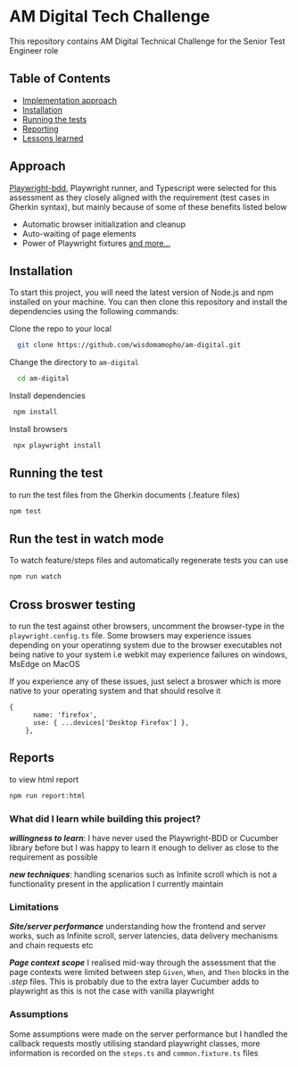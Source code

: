 
# AM Digital Tech Challenge


This repository contains AM Digital Technical Challenge for the Senior Test Engineer role


## Table of Contents

- [Implementation approach](#Approach)
- [Installation](#Installation)
- [Running the tests](#Runing-the-test)
- [Reporting](#Run-the-test-in-watch-mode)
- [Lessons learned](#Reports)



## Approach

[Playwright-bdd](https://github.com/vitalets/playwright-bdd), Playwright runner, and Typescript were selected for this assessment as they closely aligned with the requirement (test cases in Gherkin syntax), but mainly because of some of these benefits listed below

- Automatic browser initialization and cleanup
- Auto-waiting of page elements
- Power of Playwright fixtures [and more...](https://playwright.dev/docs/library#key-differences)



## Installation

To start this project, you will need the latest version of Node.js and npm installed on your machine. You can then clone this repository and install the dependencies using the following commands:

Clone the repo to your local

```bash
  git clone https://github.com/wisdomamopho/am-digital.git
```
Change the directory to `am-digital`

```bash
  cd am-digital
```
Install dependencies
```bash
 npm install
```
Install browsers
```bash
 npx playwright install
```
    
## Running the test

to run the test files from the Gherkin documents (.feature files)

```bash
npm test
``` 

## Run the test in watch mode

To watch feature/steps files and automatically regenerate tests you can use
```bash
npm run watch
```

## Cross broswer testing

to run the test against other browsers, uncomment the browser-type in the `playwright.config.ts` file. Some browsers may experience issues depending on your operatinng system due to the browser executables not being native to your system i.e webkit may experience failures on windows, MsEdge on MacOS

If you experience any of these issues, just select a broswer which is more native to your operating system and that should resolve it

```
{
      name: 'firefox',
      use: { ...devices['Desktop Firefox'] },
    },

```

## Reports
to view html report 
```bash
npm run report:html
```

### What did I learn while building this project?
***willingness to learn***: I have never used the Playwright-BDD or Cucumber library before but I was happy to learn it enough to deliver as close to the requirement as possible 

***new techniques***: handling scenarios such as Infinite scroll which is not a functionality present in the application I currently maintain


### Limitations
***Site/server performance*** understanding how the frontend and server works, such as Infinite scroll, server latencies, data delivery mechanisms and chain requests etc

***Page context scope*** I realised mid-way through the assessment that the page contexts were limited between step `Given`, `When`, and `Then` blocks in the *.step* files. This is probably due to the extra layer Cucumber adds to playwright as this is not the case with vanilla playwright


### Assumptions
Some assumptions were made on the server performance but I handled the callback requests mostly utilising standard playwright classes, more information is recorded on the `steps.ts` and `common.fixture.ts` files 


